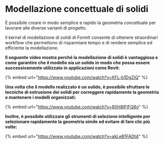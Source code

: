 # Modellazione concettuale di solidi

È possibile creare in modo semplice e rapido la geometria concettuale per lavorare alle diverse varianti di progetto.

Il kernel di modellazione di solidi di FormIt consente di ottenere straordinari workflow che permettono di risparmiare tempo e di rendere semplice ed efficiente la modellazione.

**Il seguente video mostra perché la modellazione di solidi è vantaggiosa e come garantire che il modello sia un solido in modo che possa essere successivamente utilizzato in applicazioni come Revit:**

{% embed url="https://www.youtube.com/watch?v=XFL-b1DgZiQ" %}

**Una volta che il modello realizzato è un solido, è possibile sfruttare le tecniche di estrusione dei solidi per correggere rapidamente la geometria e mantenere i modelli organizzati:**

{% embed url="https://www.youtube.com/watch?v=80H8lFlFQ8o" %}

**Inoltre, è possibile utilizzare gli strumenti di selezione intelligente per selezionare rapidamente la geometria simile ed evitare di fare clic più volte:**

{% embed url="https://www.youtube.com/watch?v=akLeB1FADt4" %}





